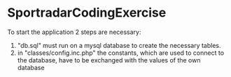# SportradarCodingExercise

To start the application 2 steps are necessary:

1. "db.sql" must run on a mysql database to create the necessary tables.
2. in "classes/config.inc.php" the constants, which are used to connect to the database, have to be exchanged with the values of the own database
